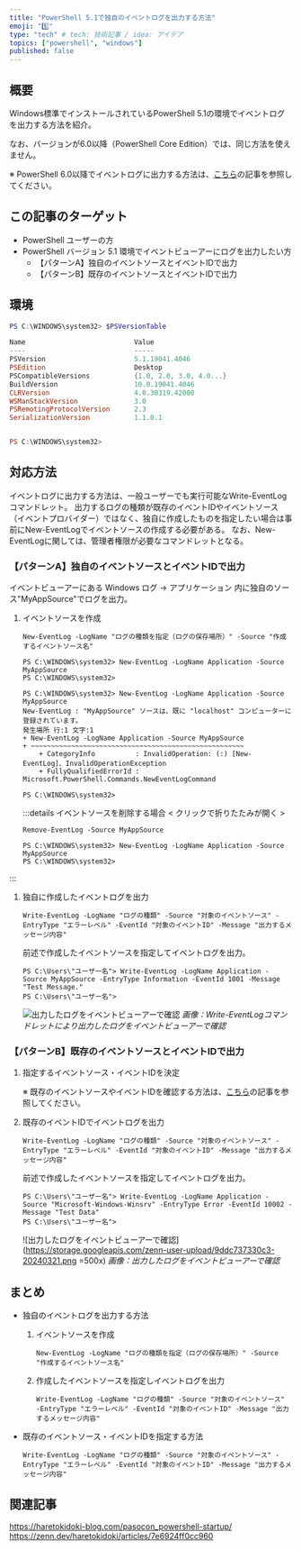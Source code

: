 ```yaml
---
title: "PowerShell 5.1で独自のイベントログを出力する方法"
emoji: "5️⃣"
type: "tech" # tech: 技術記事 / idea: アイデア
topics: ["powershell", "windows"]
published: false
---
```

## 概要

Windows標準でインストールされているPowerShell 5.1の環境でイベントログを出力する方法を紹介。

なお、バージョンが6.0以降（PowerShell Core Edition）では、同じ方法を使えません。

※ PowerShell 6.0以降でイベントログに出力する方法は、[こちら](https://zenn.dev/haretokidoki/articles/af3e404855c54b)の記事を参照してください。

## この記事のターゲット

- PowerShell ユーザーの方
- PowerShell バージョン 5.1 環境でイベントビューアーにログを出力したい方
    - 【パターンA】独自のイベントソースとイベントIDで出力
    - 【パターンB】既存のイベントソースとイベントIDで出力

## 環境

```powershell
PS C:\WINDOWS\system32> $PSVersionTable

Name                           Value
----                           -----
PSVersion                      5.1.19041.4046
PSEdition                      Desktop
PSCompatibleVersions           {1.0, 2.0, 3.0, 4.0...}
BuildVersion                   10.0.19041.4046
CLRVersion                     4.0.30319.42000
WSManStackVersion              3.0
PSRemotingProtocolVersion      2.3
SerializationVersion           1.1.0.1


PS C:\WINDOWS\system32>
```

## 対応方法

イベントログに出力する方法は、一般ユーザーでも実行可能なWrite-EventLogコマンドレット。
出力するログの種類が既存のイベントIDやイベントソース（イベントプロバイダー）ではなく、独自に作成したものを指定したい場合は事前にNew-EventLogでイベントソースの作成する必要がある。
なお、New-EventLogに関しては、管理者権限が必要なコマンドレットとなる。

### 【パターンA】独自のイベントソースとイベントIDで出力

イベントビューアーにある Windows ログ -> アプリケーション 内に独自のソース"MyAppSource"でログを出力。

1. イベントソースを作成

    ```powershell:“管理者として実行”の必要あり
    New-EventLog -LogName "ログの種類を指定（ログの保存場所）" -Source "作成するイベントソース名"
    ```

    ```powershell:実際に実行した結果
    PS C:\WINDOWS\system32> New-EventLog -LogName Application -Source MyAppSource
    PS C:\WINDOWS\system32>
    ```

    ```powershell:すでに指定したイベントソースが存在する場合はエラー
    PS C:\WINDOWS\system32> New-EventLog -LogName Application -Source MyAppSource
    New-EventLog : "MyAppSource" ソースは、既に "localhost" コンピューターに登録されています。
    発生場所 行:1 文字:1
    + New-EventLog -LogName Application -Source MyAppSource
    + ~~~~~~~~~~~~~~~~~~~~~~~~~~~~~~~~~~~~~~~~~~~~~~~~~~~~~
        + CategoryInfo          : InvalidOperation: (:) [New-EventLog]、InvalidOperationException
        + FullyQualifiedErrorId : Microsoft.PowerShell.Commands.NewEventLogCommand

    PS C:\WINDOWS\system32>
    ```

    :::details イベントソースを削除する場合 < クリックで折りたたみが開く >

    ```powershell:“管理者として実行”の必要あり
    Remove-EventLog -Source MyAppSource
    ```

    ```powershell:実際に実行した結果
    PS C:\WINDOWS\system32> New-EventLog -LogName Application -Source MyAppSource
    PS C:\WINDOWS\system32>
    ```

:::

1. 独自に作成したイベントログを出力

    ```powershell:すでにイベントソースが作成済みの為、ここでは管理者権限は不要
    Write-EventLog -LogName "ログの種類" -Source "対象のイベントソース" -EntryType "エラーレベル" -EventId "対象のイベントID" -Message "出力するメッセージ内容"
    ```

    前述で作成したイベントソースを指定してイベントログを出力。

    ```powershell:実際に実行した結果
    PS C:\Users\"ユーザー名"> Write-EventLog -LogName Application -Source MyAppSource -EntryType Information -EventId 1001 -Message "Test Message."
    PS C:\Users\"ユーザー名">
    ```

    ![出力したログをイベントビューアーで確認](https://storage.googleapis.com/zenn-user-upload/56e5159a66d3-20240306.png)
    *画像：Write-EventLogコマンドレットにより出力したログをイベントビューアーで確認*

### 【パターンB】既存のイベントソースとイベントIDで出力

1. 指定するイベントソース・イベントIDを決定

    ※ 既存のイベントソースやイベントIDを確認する方法は、[こちら](https://zenn.dev/haretokidoki/articles/48de2dc693f9c0)の記事を参照してください。

1. 既存のイベントIDでイベントログを出力

    ```powershell:すでにイベントソースが作成済みの為、ここでは管理者権限は不要
    Write-EventLog -LogName "ログの種類" -Source "対象のイベントソース" -EntryType "エラーレベル" -EventId "対象のイベントID" -Message "出力するメッセージ内容"
    ```

    前述で作成したイベントソースを指定してイベントログを出力。

    ```powershell:実際に実行した結果
    PS C:\Users\"ユーザー名"> Write-EventLog -LogName Application -Source "Microsoft-Windows-Winsrv" -EntryType Error -EventId 10002 -Message "Test Data"
    PS C:\Users\"ユーザー名">
    ```

    ![出力したログをイベントビューアーで確認](https://storage.googleapis.com/zenn-user-upload/9ddc737330c3-20240321.png =500x)
    *画像：出力したログをイベントビューアーで確認*

## まとめ

- 独自のイベントログを出力する方法
    1. イベントソースを作成

        ```powershell:“管理者として実行”の必要あり
        New-EventLog -LogName "ログの種類を指定（ログの保存場所）" -Source "作成するイベントソース名"
        ```

    1. 作成したイベントソースを指定しイベントログを出力

        ```powershell:独自のイベントソースとイベントIDを指定（管理者権限は不要）
        Write-EventLog -LogName "ログの種類" -Source "対象のイベントソース" -EntryType "エラーレベル" -EventId "対象のイベントID" -Message "出力するメッセージ内容"
        ```
        
- 既存のイベントソース・イベントIDを指定する方法

    ```powershell:既存のイベントソースとイベントIDを指定（管理者権限は不要）
    Write-EventLog -LogName "ログの種類" -Source "対象のイベントソース" -EntryType "エラーレベル" -EventId "対象のイベントID" -Message "出力するメッセージ内容"
    ```

## 関連記事

https://haretokidoki-blog.com/pasocon_powershell-startup/
https://zenn.dev/haretokidoki/articles/7e6924ff0cc960
